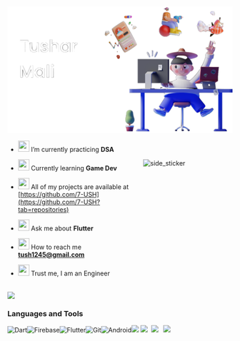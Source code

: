 ![cover](tush-png.png)

- <img src="https://media.giphy.com/media/L1KpkdbH8aEkXow8eV/giphy.gif" width="25px" height="25px"> I’m currently practicing **DSA**

<img align="right" width=200px height=200px alt="side_sticker" src="https://media.giphy.com/media/TEnXkcsHrP4YedChhA/giphy.gif" /> 

- <img src="https://media1.giphy.com/media/cNFFHJ5Ki8KBJbS2Lt/giphy.gif?cid=ecf05e47x3gb9jhjh1e7id6c58goneip5jg50k8yeskmpyar&rid=giphy.gif&ct=g" width="25px" height="25px"> Currently learning **Game Dev** 

- <img src="https://media.giphy.com/media/26BRCAa7zyWHTWOyY/giphy.gif" width="25px" height="25px"> All of my projects are available at [https://github.com/7-USH](https://github.com/7-USH?tab=repositories)

- <img src="https://media.giphy.com/media/h5RZZK2LkhoyhGzb8Z/giphy.gif" width="25px" height="25px"> Ask me about **Flutter**

- <img src="https://media.giphy.com/media/XyDkWE5lRElx73hgwg/giphy.gif" width="25px" height="25px"> How to reach me **tush1245@gmail.com**

- <img src="https://media1.giphy.com/media/u2pmTWUi0MXjyrMaVj/200w.webp?cid=ecf05e47nz7qh2nm6behh6p871tlyt0agdqu49gbdq3cocbd&rid=200w.webp&ct=g" width="25px" height="25px"> Trust me, I am an Engineer


<br>

<a href="https://github.com/7-USH">
  <img height="180em" align="center" src="https://github-readme-stats.vercel.app/api?username=7-USH&show_icons=true&theme=tokyonight" />
</a>

<br>

### Languages and Tools


![Dart](https://www.vectorlogo.zone/logos/dartlang/dartlang-icon.svg)![Firebase]( https://www.vectorlogo.zone/logos/firebase/firebase-icon.svg)![Flutter](https://www.vectorlogo.zone/logos/flutterio/flutterio-icon.svg)![Git](https://www.vectorlogo.zone/logos/git-scm/git-scm-icon.svg)![Android](https://www.vectorlogo.zone/logos/android/android-icon.svg)<image src = "https://cdn4.iconfinder.com/data/icons/logos-and-brands/512/267_Python_logo-512.png" width = 70> <image src = "https://cdn-icons-png.flaticon.com/512/226/226777.png" width =70>&nbsp;&nbsp;<image src = "https://upload.wikimedia.org/wikipedia/commons/thumb/1/18/ISO_C%2B%2B_Logo.svg/1822px-ISO_C%2B%2B_Logo.svg.png" width=55> &nbsp;&nbsp;<img src = "https://seeklogo.com/images/C/c-sharp-c-logo-02F17714BA-seeklogo.com.png" width =55>




